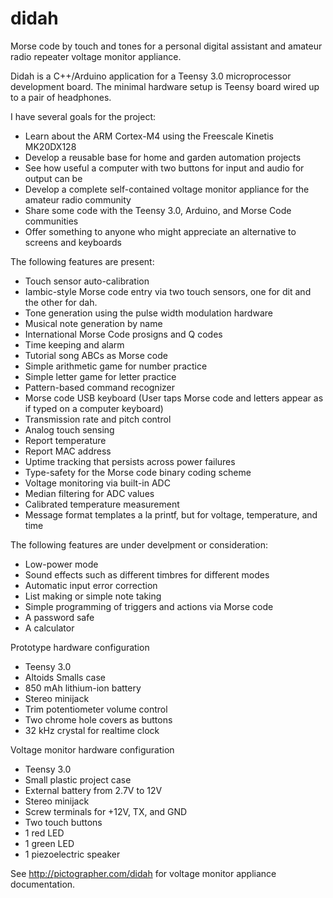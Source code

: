 didah
=====

Morse code by touch and tones for a personal digital assistant and amateur radio repeater voltage monitor appliance.

Didah is a C++/Arduino application for a Teensy 3.0 microprocessor development board. The minimal hardware setup is Teensy board wired up to a pair of headphones.

I have several goals for the project: 
- Learn about the ARM Cortex-M4 using the Freescale Kinetis MK20DX128
- Develop a reusable base for home and garden automation projects
- See how useful a computer with two buttons for input and audio for output can be
- Develop a complete self-contained voltage monitor appliance for the amateur radio community
- Share some code with the Teensy 3.0, Arduino, and Morse Code communities
- Offer something to anyone who might appreciate an alternative to screens and keyboards

The following features are present:
- Touch sensor auto-calibration
- Iambic-style Morse code entry via two touch sensors, one for dit and the other for dah.
- Tone generation using the pulse width modulation hardware
- Musical note generation by name
- International Morse Code prosigns and Q codes
- Time keeping and alarm
- Tutorial song ABCs as Morse code
- Simple arithmetic game for number practice
- Simple letter game for letter practice
- Pattern-based command recognizer
- Morse code USB keyboard (User taps Morse code and letters appear as if typed on a computer keyboard)
- Transmission rate and pitch control
- Analog touch sensing
- Report temperature
- Report MAC address
- Uptime tracking that persists across power failures
- Type-safety for the Morse code binary coding scheme
- Voltage monitoring via built-in ADC
- Median filtering for ADC values
- Calibrated temperature measurement
- Message format templates a la printf, but for voltage, temperature, and time

The following features are under develpment or consideration:
- Low-power mode
- Sound effects such as different timbres for different modes
- Automatic input error correction
- List making or simple note taking
- Simple programming of triggers and actions via Morse code
- A password safe
- A calculator

Prototype hardware configuration
- Teensy 3.0
- Altoids Smalls case
- 850 mAh lithium-ion battery
- Stereo minijack
- Trim potentiometer volume control
- Two chrome hole covers as buttons
- 32 kHz crystal for realtime clock

Voltage monitor hardware configuration
- Teensy 3.0
- Small plastic project case
- External battery from 2.7V to 12V
- Stereo minijack
- Screw terminals for +12V, TX, and GND
- Two touch buttons
- 1 red LED
- 1 green LED
- 1 piezoelectric speaker

See http://pictographer.com/didah for voltage monitor appliance documentation.